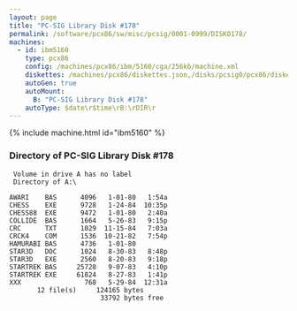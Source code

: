 ```yaml
---
layout: page
title: "PC-SIG Library Disk #178"
permalink: /software/pcx86/sw/misc/pcsig/0001-0999/DISK0178/
machines:
  - id: ibm5160
    type: pcx86
    config: /machines/pcx86/ibm/5160/cga/256kb/machine.xml
    diskettes: /machines/pcx86/diskettes.json,/disks/pcsig0/pcx86/diskettes.json
    autoGen: true
    autoMount:
      B: "PC-SIG Library Disk #178"
    autoType: $date\r$time\rB:\rDIR\r
---
```


{% include machine.html id="ibm5160" %}

### Directory of PC-SIG Library Disk #178

     Volume in drive A has no label
     Directory of A:\

    AWARI    BAS      4096   1-01-80   1:54a
    CHESS    EXE      9728   1-24-84  10:35p
    CHESS88  EXE      9472   1-01-80   2:40a
    COLLIDE  BAS      1664   5-26-83   9:15p
    CRC      TXT      1029  11-15-84   7:03a
    CRCK4    COM      1536  10-21-82   7:54p
    HAMURABI BAS      4736   1-01-80
    STAR3D   DOC      1024   8-30-83   8:48p
    STAR3D   EXE      2560   8-20-83   9:18p
    STARTREK BAS     25728   9-07-83   4:10p
    STARTREK EXE     61824   8-27-83   1:41p
    XXX                768   5-29-84  12:31a
           12 file(s)     124165 bytes
                           33792 bytes free
